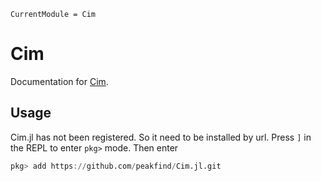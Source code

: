 ```@meta
CurrentModule = Cim
```

# Cim

Documentation for [Cim](https://github.com/peakfind/Cim.jl).

## Usage

Cim.jl has not been registered. So it need to be installed by url. Press `]` in 
the REPL to enter `pkg>` mode. Then enter
```julia
pkg> add https://github.com/peakfind/Cim.jl.git
```